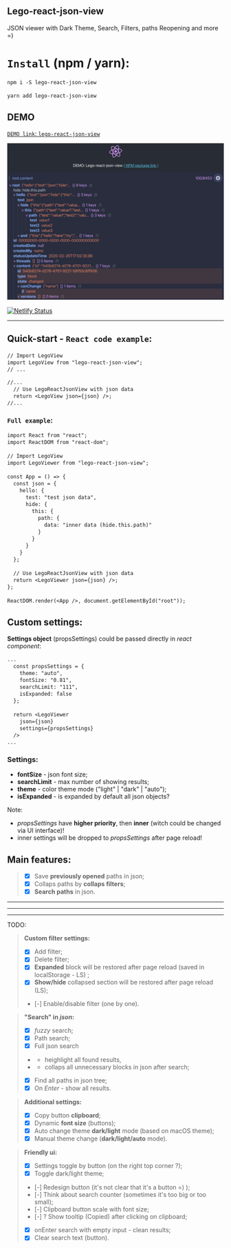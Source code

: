 ## **Lego-react-json-view**

JSON viewer with Dark Theme, Search, Filters, paths Reopening and more =)

# `Install` (npm / yarn):

```md
npm i -S lego-react-json-view
```
```md
yarn add lego-react-json-view
```

## DEMO

[`DEMO link`: `lego-react-json-view`](https://lego-react-json-view.netlify.com/)


![alt text](./docs/demo.png)

[![Netlify Status](https://api.netlify.com/api/v1/badges/b5175a17-1103-4b65-94c1-b037668fa868/deploy-status)](https://app.netlify.com/sites/lego-react-json-view/deploys)

---

## Quick-start - `React code example`:

```tsx
// Import LegoView
import LegoView from "lego-react-json-view";
// ...
```
```tsx
//...
  // Use LegoReactJsonView with json data
  return <LegoView json={json} />;
//...
```

### `Full example`:
```tsx
import React from "react";
import ReactDOM from "react-dom";

// Import LegoView
import LegoViewer from "lego-react-json-view";

const App = () => {
  const json = {
    hello: {
      test: "test json data",
      hide: {
        this: {
          path: {
            data: "inner data (hide.this.path)"
          }
        }
      }
    }
  };

  // Use LegoReactJsonView with json data
  return <LegoViewer json={json} />;
};

ReactDOM.render(<App />, document.getElementById("root"));
```

## Custom settings:

**Settings object** (propsSettings) could be passed directly in *react component*:
```tsx
...
  const propsSettings = {
    theme: "auto",
    fontSize: "0.81",
    searchLimit: "111",
    isExpanded: false
  };

  return <LegoViewer
    json={json}
    settings={propsSettings}
  />
...
```

### Settings:
* **fontSize** - json font size;
* **searchLimit** - max number of showing results;
* **theme** - color theme mode ("light" | "dark" | "auto");
* **isExpanded** - is expanded by default all json objects?

Note:
* *propsSettings* have **higher priority**, then **inner** (witch could be changed via UI interface)!
* inner settings will be dropped to *propsSettings* after page reload!

## **Main features:**
> - [x] Save **previously opened** paths in json;
> - [x] Collaps paths by **collaps filters**;
> - [x] **Search paths** in json.

---
---
---

TODO:
> **Custom filter settings:**
>
> - [x] Add filter;
> - [x] Delete filter;
> - [x] **Expanded** block will be restored after page reload (saved in localStorage - LS) ;
> - [x] **Show/hide** collapsed section will be restored after page reload (LS);
> - [-] Enable/disable filter (one by one).

> **"Search" in _json_:**
>
> - [x] _fuzzy_ search;
> - [x] Path search;
> - [x] Full json search
> - - heighlight all found results,
> - - collaps all unnecessary blocks in json after search;
> - [x] Find all paths in json tree;
> - [x] On _Enter_ - show all results.

> **Additional settings:**
>
> - [x] Copy button **clipboard**;
> - [x] Dynamic **font size** (buttons);
> - [x] Auto change theme **dark/light** mode (based on macOS theme);
> - [x] Manual theme change (**dark/light/auto** mode).

> **Friendly ui:**
>
> - [x] Settings toggle by button (on the right top corner ?);
> - [x] Toggle dark/light theme;
> - [-] Redesign button (it's not clear that it's a button =) );
> - [-] Think about search counter (sometimes it's too big or too small);
> - [-] Clipboard button scale with font size;
> - [-] ? Show tooltip (Copied) after clicking on clipboard;
> - [x] onEnter search with empty input - clean results;
> - [x] Clear search text (button).